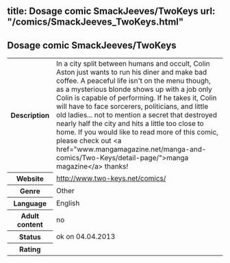 title: Dosage comic SmackJeeves/TwoKeys
url: "/comics/SmackJeeves_TwoKeys.html"
---
Dosage comic SmackJeeves/TwoKeys
-----------------------------------------

<table class="comicinfo">
<tr>
<th>Description</th><td>In a city split between humans and occult, Colin Aston just wants to run his diner and make bad coffee. A peaceful life isn't on the menu though, as a mysterious blonde shows up with a job only Colin is capable of performing. If he takes it, Colin will have to face sorcerers, politicians, and little old ladies... not to mention a secret that destroyed nearly half the city and hits a little too close to home. If you would like to read more of this comic, please check out &lt;a href=&quot;www.mangamagazine.net/manga-and-comics/Two-Keys/detail-page/&quot;&gt;manga magazine&lt;/a&gt; thanks!</td>
</tr>
<tr>
<th>Website</th><td><a href="http://www.two-keys.net/comics/">http://www.two-keys.net/comics/</a></td>
</tr>
<tr>
<th>Genre</th><td>Other</td>
</tr>
<tr>
<th>Language</th><td>English</td>
</tr>
<tr>
<th>Adult content</th><td>no</td>
</tr>
<tr>
<th>Status</th><td>ok on 04.04.2013</td>
</tr>
<tr>
<th>Rating</th><td><div class="g-plusone" data-size="standard" data-annotation="bubble"
 data-href="http://www.two-keys.net/comics/"></div></td>
</tr>
</table>
<script type="text/javascript">
  (function() {
    var po = document.createElement('script'); po.type = 'text/javascript'; po.async = true;
    po.src = 'https://apis.google.com/js/plusone.js';
    var s = document.getElementsByTagName('script')[0]; s.parentNode.insertBefore(po, s);
  })();
</script>

